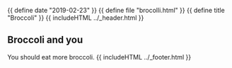 {{ define date "2019-02-23" }}
{{ define file "brocolli.html" }}
{{ define title "Broccoli" }}
{{ includeHTML ../_header.html }}

## Broccoli and you

You should eat more broccoli.
{{ includeHTML ../_footer.html }}